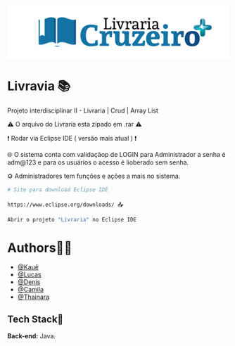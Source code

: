 ![Logo](logo.png)
# Livravia 📚


Projeto interdisciplinar II - Livraria | Crud | Array List

⚠️ O arquivo do Livraria esta zipado em .rar ⚠️

❗ Rodar via Eclipse IDE ( versão mais atual ) ❗

🌐 O sistema conta com validaçãop de LOGIN para Administrador a senha é adm@123 e para os usuários o acesso é lioberado sem senha.

⚙️ Administradores tem funções e ações a mais no sistema.


```bash
# Site para download Eclipse IDE

https://www.eclipse.org/downloads/ 📤

Abrir o projeto "Livraria" no Eclipse IDE
```

# Authors🙋‍♂️
- [@Kauê](https://github.com/KaueLoviz)
- [@Lucas](https://github.com/Lucascuca)
- [@Denis](https://github.com/denispancionato)
- [@Camila](https://github.com/Cmilacs)
- [@Thainara](https://github.com/Tha-inara)
 
## Tech Stack📝
**Back-end:** Java.
